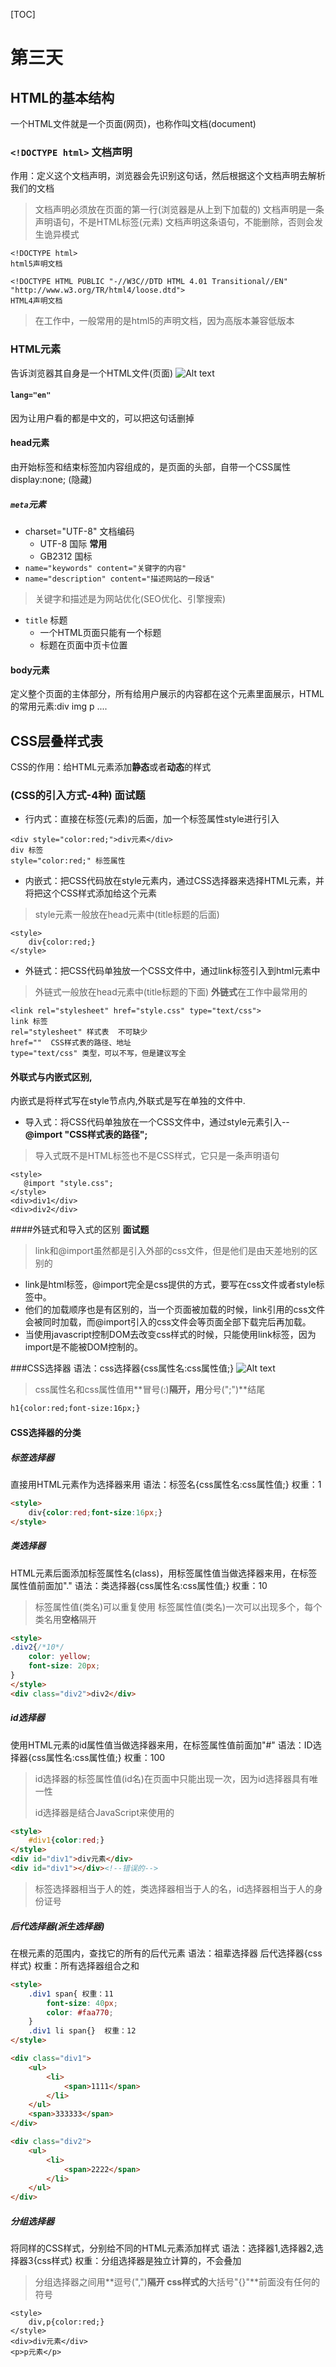 [TOC]

# 第三天
## HTML的基本结构
一个HTML文件就是一个页面(网页)，也称作叫文档(document)

### `<!DOCTYPE html>` 文档声明
作用：定义这个文档声明，浏览器会先识别这句话，然后根据这个文档声明去解析我们的文档

> 文档声明必须放在页面的第一行(浏览器是从上到下加载的)
> 文档声明是一条声明语句，不是HTML标签(元素)
> 文档声明这条语句，不能删除，否则会发生诡异模式

```
<!DOCTYPE html>
html5声明文档

<!DOCTYPE HTML PUBLIC "-//W3C//DTD HTML 4.01 Transitional//EN"        "http://www.w3.org/TR/html4/loose.dtd">
HTML4声明文档
```
> 在工作中，一般常用的是html5的声明文档，因为高版本兼容低版本
> 

### HTML元素
告诉浏览器其自身是一个HTML文件(页面)
![Alt text](./1519790129657.png)


#### `lang="en"`
因为让用户看的都是中文的，可以把这句话删掉

#### head元素
由开始标签和结束标签加内容组成的，是页面的头部，自带一个CSS属性 display:none; (隐藏)

##### `meta`元素
- charset="UTF-8" 文档编码
	- UTF-8 国际  **常用**
	- GB2312 国标
- `name="keywords" content="关键字的内容"`
- `name="description" content="描述网站的一段话"`
> 关键字和描述是为网站优化(SEO优化、引擎搜索)

- `title` 标题
	- 一个HTML页面只能有一个标题
	- 标题在页面中页卡位置
	
#### body元素
定义整个页面的主体部分，所有给用户展示的内容都在这个元素里面展示，HTML的常用元素:div img p ....

## CSS层叠样式表

CSS的作用：给HTML元素添加**静态**或者**动态**的样式

### (CSS的引入方式-4种)   **面试题**
- 行内式：直接在标签(元素)的后面，加一个标签属性style进行引入
```
<div style="color:red;">div元素</div>
div 标签
style="color:red;" 标签属性
```
- 内嵌式：把CSS代码放在style元素内，通过CSS选择器来选择HTML元素，并将把这个CSS样式添加给这个元素
> style元素一般放在head元素中(title标题的后面)
```
<style>
	div{color:red;}
</style>
```
- 外链式：把CSS代码单独放一个CSS文件中，通过link标签引入到html元素中
> 外链式一般放在head元素中(title标题的下面)
> **外链式**在工作中最常用的
```
<link rel="stylesheet" href="style.css" type="text/css">
link 标签
rel="stylesheet" 样式表  不可缺少
href=""  CSS样式表的路径、地址
type="text/css" 类型，可以不写，但是建议写全
```
#### 外联式与内嵌式区别,
内嵌式是将样式写在style节点内,外联式是写在单独的文件中.

- 导入式：将CSS代码单独放在一个CSS文件中，通过style元素引入--**@import "CSS样式表的路径";**
> 导入式既不是HTML标签也不是CSS样式，它只是一条声明语句
```
<style>
   @import "style.css";
</style>
<div>div1</div>
<div>div2</div>
```
####外链式和导入式的区别   **面试题**
> link和@import虽然都是引入外部的css文件，但是他们是由天差地别的区别的

- link是html标签，@import完全是css提供的方式，要写在css文件或者style标签中。
- 他们的加载顺序也是有区别的，当一个页面被加载的时候，link引用的css文件会被同时加载，而@import引入的css文件会等页面全部下载完后再加载。
- 当使用javascript控制DOM去改变css样式的时候，只能使用link标签，因为import是不能被DOM控制的。

###CSS选择器
语法：css选择器{css属性名:css属性值;}
![Alt text](./image/1519802415515.png)
> css属性名和css属性值用**冒号(:)**隔开，用**分号(";")**结尾
```html
h1{color:red;font-size:16px;}
```
#### CSS选择器的分类
##### 标签选择器
直接用HTML元素作为选择器来用
语法：标签名{css属性名:css属性值;}
权重：1
```html
<style>
	div{color:red;font-size:16px;}
</style>
```

##### 类选择器
HTML元素后面添加标签属性名(class)，用标签属性值当做选择器来用，在标签属性值前面加"."
语法：类选择器{css属性名:css属性值;}
权重：10
> 标签属性值(类名)可以重复使用
> 标签属性值(类名)一次可以出现多个，每个类名用**空格**隔开
```html
<style>
.div2{/*10*/
    color: yellow;
    font-size: 20px;
}
</style>
<div class="div2">div2</div>
```
##### id选择器
使用HTML元素的id属性值当做选择器来用，在标签属性值前面加"#"
语法：ID选择器{css属性名:css属性值;}
权重：100
> id选择器的标签属性值(id名)在页面中只能出现一次，因为id选择器具有唯一性
> 
> id选择器是结合JavaScript来使用的
```html
<style>
	#div1{color:red;}
</style>
<div id="div1">div元素</div>
<div id="div1"></div><!--错误的-->
```
> 标签选择器相当于人的姓，类选择器相当于人的名，id选择器相当于人的身份证号

##### 后代选择器(派生选择器)
在根元素的范围内，查找它的所有的后代元素
语法：祖辈选择器 后代选择器{css样式}
权重：所有选择器组合之和
```html
<style>
    .div1 span{ 权重：11
        font-size: 40px;
        color: #faa770;
    }
    .div1 li span{}  权重：12
</style>

<div class="div1">
    <ul>
        <li>
            <span>1111</span>
        </li>
    </ul>
    <span>333333</span>
</div>

<div class="div2">
    <ul>
        <li>
            <span>2222</span>
        </li>
    </ul>
</div>

```
##### 分组选择器
将同样的CSS样式，分别给不同的HTML元素添加样式
语法：选择器1,选择器2,选择器3{css样式}
权重：分组选择器是独立计算的，不会叠加
> 分组选择器之间用**逗号(",")**隔开
> css样式的**大括号"{}"**前面没有任何的符号
```
<style>
	div,p{color:red;}
</style>
<div>div元素</div>
<p>p元素</p>
```